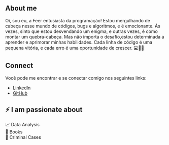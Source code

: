 ## About me

  Oi, sou eu, a Feer entusiasta da programação! Estou mergulhando de cabeça nesse mundo de códigos, bugs e algoritmos, e é emocionante. Às vezes, sinto que estou desvendando um enigma, e outras vezes, é como montar um quebra-cabeça. Mas não importa o desafio,estou determinada a aprender e aprimorar minhas habilidades. Cada linha de código é uma pequena vitória, e cada erro é uma oportunidade de crescer. 💻🚀😄
  
  ## Connect

Você pode me encontrar e se conectar comigo nos seguintes links:

- [LinkedIn](https://www.linkedin.com/in/fernanda-cit-565a83211/)
- [GitHub](https://github.com/feercit00)

## ⚡ I am passionate about</br>
📈 Data Analysis</br>
🧠 Books</br>
👀 Criminal Cases</br>
####
